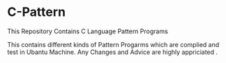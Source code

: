 # C-Pattern
This Repository Contains C Language Pattern Programs 

This contains different kinds of Pattern Progarms which are complied and test in Ubantu Machine.
Any Changes and Advice are highly appriciated .

